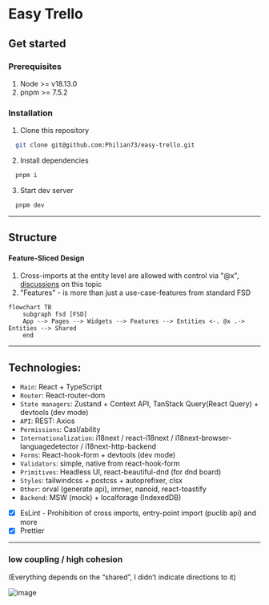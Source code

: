 # Easy Trello

## Get started

### Prerequisites
1. Node >= v18.13.0 
2. pnpm >= 7.5.2

### Installation

1. Clone this repository
```bash
  git clone git@github.com:Philian73/easy-trello.git
```
2. Install dependencies
```bash
  pnpm i
```
3. Start dev server
```bash
  pnpm dev
```
---

## Structure

#### Feature-Sliced Design
1. Cross-imports at the entity level are allowed with control via "@x", [discussions](https://github.com/feature-sliced/documentation/discussions/390) on this topic
2. "Features" - is more than just a use-case-features from standard FSD

```mermaid
flowchart TB
    subgraph fsd [FSD]
    App --> Pages --> Widgets --> Features --> Entities <-. @x .-> Entities --> Shared
    end
```

---
## Technologies:
- `Main`: React + TypeScript
- `Router`: React-router-dom
- `State managers`: Zustand + Context API, TanStack Query(React Query) + devtools (dev mode)
- `API`: REST: Axios
- `Permissions`: Casl/ability
- `Internationalization`: i18next / react-i18next / i18next-browser-languagedetector / i18next-http-backend
- `Forms`: React-hook-form + devtools (dev mode)
- `Validators`: simple, native from react-hook-form
- `Primitives`: Headless UI, react-beautiful-dnd (for dnd board)
- `Styles`: tailwindcss + postcss + autoprefixer, clsx
- `Other`: orval (generate api), immer, nanoid, react-toastify
- `Backend`: MSW (mock) + localforage (IndexedDB)
- [x] EsLint - Prohibition of cross imports, entry-point import (puclib api) and more
- [x] Prettier
---

### low coupling / high cohesion
(Everything depends on the “shared”, I didn’t indicate directions to it)

![image](https://github.com/Philian73/easy-trello/assets/69945902/f4b5d839-7359-4720-bd67-2a6378074640)
